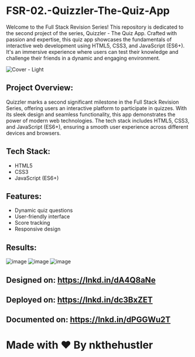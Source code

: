 # FSR-02.-Quizzler-The-Quiz-App

Welcome to the Full Stack Revision Series! This repository is dedicated to the second project of the series, Quizzler - The Quiz App. Crafted with passion and expertise, this quiz app showcases the fundamentals of interactive web development using HTML5, CSS3, and JavaScript (ES6+). It's an immersive experience where users can test their knowledge and challenge their friends in a dynamic and engaging environment.

![Cover - Light](https://github.com/nkthehustler/FSR-02.-Quizzler-The-Quiz-App/assets/66864065/691eb66f-7605-4762-838b-9930e23ca259)

## Project Overview:
Quizzler marks a second significant milestone in the Full Stack Revision Series, offering users an interactive platform to participate in quizzes. With its sleek design and seamless functionality, this app demonstrates the power of modern web technologies. The tech stack includes HTML5, CSS3, and JavaScript (ES6+), ensuring a smooth user experience across different devices and browsers.

## Tech Stack:
- HTML5
- CSS3
- JavaScript (ES6+)

## Features:
- Dynamic quiz questions
- User-friendly interface
- Score tracking
- Responsive design

## Results:
![image](https://github.com/nkthehustler/FSR-02.-Quizzler-The-Quiz-App/assets/66864065/995e0701-2c90-4547-80b7-624a212a64cb)
![image](https://github.com/nkthehustler/FSR-02.-Quizzler-The-Quiz-App/assets/66864065/90bb3054-03de-4715-96f4-ce33ce3fe8c3)
![image](https://github.com/nkthehustler/FSR-02.-Quizzler-The-Quiz-App/assets/66864065/be50698e-cccf-4c4d-ada0-80778280a89a)

## Designed on: https://lnkd.in/dA4Q8aNe
## Deployed on: https://lnkd.in/dc3BxZET
## Documented on: https://lnkd.in/dPGGWu2T

# Made with ❤ By nkthehustler
